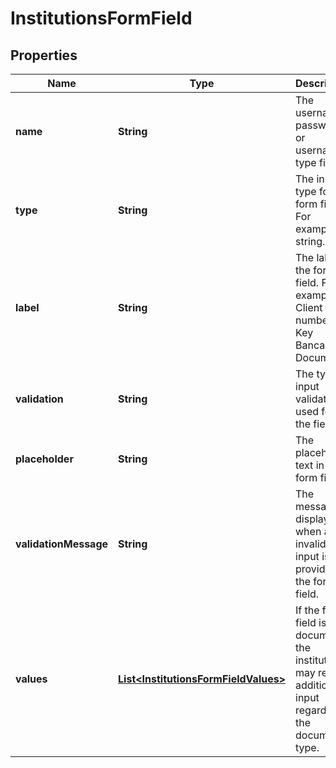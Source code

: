 

# InstitutionsFormField


## Properties

| Name | Type | Description | Notes |
|------------ | ------------- | ------------- | -------------|
|**name** | **String** | The username, password, or username type field. |  [optional] |
|**type** | **String** | The input type for the form field. For example, string. |  [optional] |
|**label** | **String** | The label of the form field. For example: - Client number - Key Bancanet - Document  |  [optional] |
|**validation** | **String** | The type of input validation used for the field. |  [optional] |
|**placeholder** | **String** | The placeholder text in the form field. |  [optional] |
|**validationMessage** | **String** | The message displayed when an invalid input is provided in the form field. |  [optional] |
|**values** | [**List&lt;InstitutionsFormFieldValues&gt;**](InstitutionsFormFieldValues.md) | If the form field is for documents, the institution may require additional input regarding the document type. |  [optional] |



